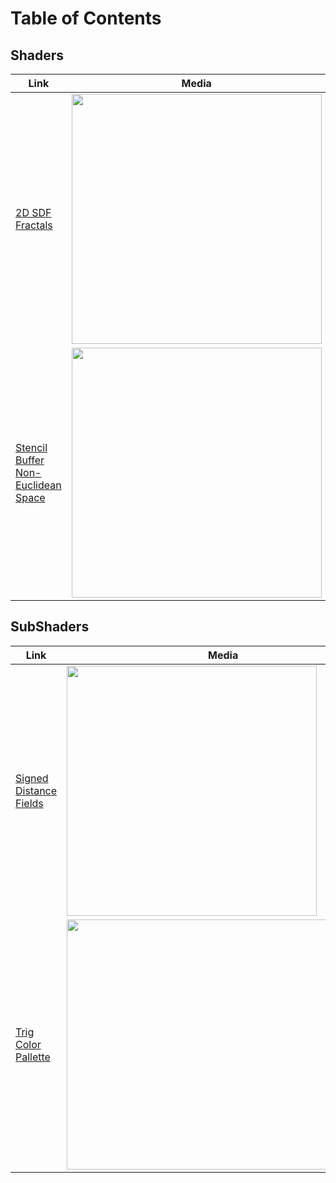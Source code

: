 # Table of Contents

## Shaders

| Link  | Media |
| ------------- | ------------- |
| [2D SDF Fractals](https://github.com/lassiiter/shader-library/tree/main/Assets/Shaders/2D%20Fractal)  | <img width="400" height="400" src="https://github.com/lassiiter/Shaders/assets/50963416/61107645-a946-4571-afed-081660f49a5e"> |  
| [Stencil Buffer Non-Euclidean Space](https://github.com/lassiiter/shader-library/tree/main/Assets/Shaders/2D%20Fractal)  | <img width="400" height="400" src="https://github.com/lassiiter/shader-library/assets/50963416/8f07e79b-3858-4b8a-aac1-1c70de558e27"> |  

## SubShaders
| Link  | Media |
| ------------- | ------------- |
| [Signed Distance Fields](https://github.com/lassiiter/shader-library/tree/main/Assets/SubShaders/SDFs)  | <img width="400" height="400" src="https://camo.githubusercontent.com/7d1fe1ee4fa16e984b9d42c40ce1d10f4bf5cea2ab0c7eb79062558010e5bf53/68747470733a2f2f6d656469612e67697068792e636f6d2f6d656469612f3662646363676863473054556331756862542f67697068792e676966"> |  
| [Trig Color Pallette](https://github.com/lassiiter/shader-library/tree/main/Assets/SubShaders/Color%20Palette)  | <img width="500" height="400" src="https://github.com/lassiiter/shader-library/assets/50963416/ca357d77-ae9b-45cd-b7e1-a496e76cf49d"> | 
